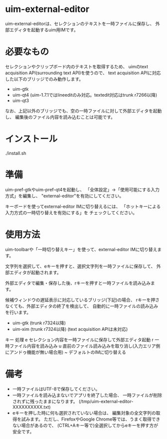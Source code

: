 uim-external-editor
===================

uim-external-editorは、セレクションのテキストを一時ファイルに保存し、
外部エディタを起動するuim用IMです。

必要なもの
==========

セレクションやクリップボード内のテキストを取得するため、
uimのtext acquisition API(surrounding text API)を使うので、
text acquisition APIに対応した以下のブリッジでのみ動作します。

  * uim-gtk
  * uim-qt4 (uim-1.7.1ではlineeditのみ対応。textedit対応はtrunk r7266以降)
  * uim-qt3

なお、上記以外のブリッジでも、空の一時ファイルに対して外部エディタを起動し、
編集後のファイル内容を読み込むことは可能です。

インストール
============

./install.sh

準備
====

uim-pref-gtkやuim-pref-qt4を起動し、
「全体設定」→「使用可能にする入力方式」を編集し、
"external-editor"を有効にしてください。

キーボードを使ってexternal-editor IMに切り替えるには、
「ホットキーによる入力方式の一時切り替えを有効にする」を
チェックしてください。

使用方法
========

uim-toolbarや「一時切り替えキー」を使って、external-editor IMに切り替えます。

文字列を選択して、eキーを押すと、選択文字列を一時ファイルに保存して、
外部エディタが起動されます。

外部エディタで編集・保存した後、rキーを押すと一時ファイルを読み込みます。

候補ウィンドウの遅延表示に対応しているブリッジ(下記)の場合、
rキーを押さなくても、外部エディタの終了を検出して、
自動的に一時ファイルの読み込みを行います。

  * uim-gtk (trunk r7324以降)
  * uim-xim (trunk r7324以降) (text acquisition APIは未対応)

キー 処理
e    セレクション内容を一時ファイルに保存して外部エディタ起動
r    一時ファイル内容を読み込み
u    直前のファイル読み込みを取り消し(入力エリア側にアンドゥ機能が無い場合用)
~    デフォルトのIMに切り替える

備考
====

* 一時ファイルはUTF-8で保存してください。
* 一時ファイルを読み込まないでアプリを終了した場合、
  一時ファイルが削除されずに残ったままになります。
  (/tmp/uim-external-editor-XXXXXXXXXX.txt)
* eキーを押した時に何も選択されていない場合は、
  編集対象の全文字列の取得を試みます。
  ただし、FirefoxやGoogle Chrome等では、うまく取得できない場合があるので、
  (CTRL+Aキー等で)全選択してからeキーを押す方が安全です。
